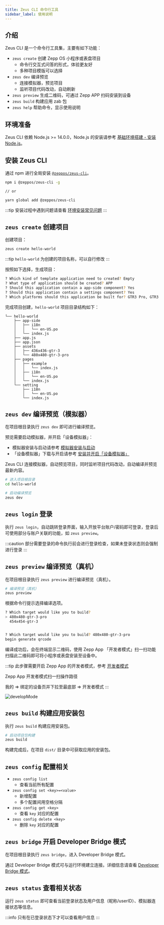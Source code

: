 ```yaml
---
title: Zeus CLI 命令行工具
sidebar_label: 使用说明
---
```


## 介绍

Zeus CLI 是一个命令行工具集，主要有如下功能：

- `zeus create` 创建 Zepp OS 小程序或表盘项目
  - 命令行交互式问答的形式，体验更友好
  - 多种项目模版可以选择
- `zeus dev` 编译预览
  - 连接模拟器，预览项目
  - 监听项目代码改动，自动刷新
- `zeus preview` 生成二维码，可通过 Zepp APP 扫码安装到设备
- `zeus build` 构建应用 zab 包
- `zeus help` 帮助命令，显示使用说明

## 环境准备

Zeus CLI 依赖 Node.js >= 14.0.0，Node.js 的安装请参考 [基础环境搭建 - 安装 Node.js](../../best-practice/Basic-environment-construction.mdx#安装-nodejs)。

## 安装 Zeus CLI

通过 npm 进行全局安装 [`@zeppos/zeus-cli`](https://www.npmjs.com/package/@zeppos/zeus-cli)。

```sh
npm i @zeppos/zeus-cli -g

// or

yarn global add @zeppos/zeus-cli
```

:::tip
安装过程中遇到问题请查看 [环境安装常见问题](../../faq/env-setup.md)
:::

## `zeus create` 创建项目

创建项目：

```sh
zeus create hello-world
```

:::tip
`hello-world` 为创建的项目名称，可以自行修改
:::

按照如下选择，生成项目：

```sh
? Which kind of template application need to created? Empty
? What type of application should be created? APP
? Should this application contain a app-side component? Yes
? Should this application contain a settings component? Yes
? Which platforms should this application be built for? GTR3 Pro, GTR3
```

完成项目创建，`hello-world` 项目目录结构如下：

```tree
└── hello-world
    ├── app-side
    │   ├── i18n
    │   │   └── en-US.po
    │   └── index.js
    ├── app.js
    ├── app.json
    ├── assets
    │   ├── 436x436-gtr-3
    │   └── 480x480-gtr-3-pro
    ├── pages
    │   ├── example
    │   │   └── index.js
    │   ├── i18n
    │   │   └── en-US.po
    │   └── index.js
    └── setting
        ├── i18n
        │   └── en-US.po
        └── index.js
```

## `zeus dev` 编译预览（模拟器）

在项目根目录执行 `zeus dev` 即可进行编译预览。

预览需要启动模拟器，并开启「设备模拟器」：

- 模拟器安装与启动请参考 [模拟器安装与启动](../simulator/setup.md)
- 「设备模拟器」下载与开启请参考 [安装并开启「设备模拟器」](../simulator/index.md#安装并开启设备模拟器)

Zeus CLI 连接模拟器，自动预览项目，同时监听项目代码改动，自动编译并预览最新内容。

```sh
# 进入项目根目录
cd hello-world

# 启动编译预览
zeus dev
```

## `zeus login` 登录

执行 `zeus login`，自动跳转登录界面，输入开放平台账户/密码即可登录，登录后可使用部分与账户关联的功能，如 `zeus preview`。

:::caution
部分需要登录的命令执行前会进行登录检查，如果未登录状态则会强制进行登录
:::

## `zeus preview` 编译预览（真机）

在项目根目录执行 `zeus preview` 进行编译预览（真机）。

```sh
# 编译预览（真机）
zeus preview
```

根据命令行提示选择编译选项。

```sh
? Which target would like you to build?
> 480x480-gtr-3-pro
  454x454-gtr-3


? Which target would like you to build? 480x480-gtr-3-pro
begin generate qrcode
```

编译成功后，会在终端显示二维码，使用 Zepp App 「开发者模式」扫一扫功能扫描此二维码即可将小程序或表盘安装至设备中。

:::tip
此步骤需要开启 Zepp App 的开发者模式，参考 [开发者模式](../zepp-app.md)

Zepp App 开发者模式扫一扫操作路径

我的 => 绑定的设备页并下拉至最底部 => 开发者模式
:::

![developMode](/img/zh-cn/docs/guides/tools/studio/developMode.png)

## `zeus build` 构建应用安装包

执行 `zeus build` 构建应用安装包。

```sh
# 启动项目包构建
zeus build
```

构建完成后，在项目 `dist/` 目录中可获取应用的安装包。

## `zeus config` 配置相关

- `zeus config list`
  - 查看当前所有配置
- `zeus config set <key>=<value>`
  - 新增配置
  - 多个配置间用空格分隔
- `zeus config get <key>`
  - 查看 `key` 对应的配置
- `zeus config delete <key>`
  - 删除 `key` 对应的配置

## `zeus bridge` 开启 Developer Bridge 模式

在项目根目录执行 `zeus bridge`，进入 Developer Bridge 模式。

通过 Developer Bridge 模式可与运行环境建立连接。详细信息请查看 [Developer Bridge 模式](guides/faq/developer-bridge-mode.md)。

## `zeus status` 查看相关状态

运行 `zeus status` 即可查看当前登录状态及用户信息（昵称/userID）、模拟器连接状态等信息。

:::info
只有在已登录状态下才可以查看用户信息
:::
